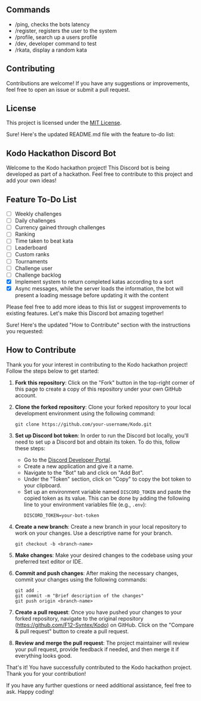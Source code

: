 ## Commands
- /ping, checks the bots latency
- /register, registers the user to the system
- /profile, search up a users profile
- /dev, developer command to test
- /rkata, display a random kata
## Contributing
Contributions are welcome! If you have any suggestions or improvements, feel free to open an issue or submit a pull request.

## License
This project is licensed under the [MIT License](LICENSE).

Sure! Here's the updated README.md file with the feature to-do list:

## Kodo Hackathon Discord Bot

Welcome to the Kodo hackathon project! This Discord bot is being developed as part of a hackathon. Feel free to contribute to this project and add your own ideas!

## Feature To-Do List

- [ ] Weekly challenges
- [ ] Daily challenges
- [ ] Currency gained through challenges
- [ ] Ranking
- [ ] Time taken to beat kata
- [ ] Leaderboard
- [ ] Custom ranks
- [ ] Tournaments
- [ ] Challenge user
- [ ] Challenge backlog
- [x] Implement system to return completed katas according to a sort
- [x] Async messages, while the server loads the information, the bot will present a loading message before updating it with the content

Please feel free to add more ideas to this list or suggest improvements to existing features. Let's make this Discord bot amazing together!

Sure! Here's the updated "How to Contribute" section with the instructions you requested:

## How to Contribute
Thank you for your interest in contributing to the Kodo hackathon project! Follow the steps below to get started:

1. **Fork this repository**: Click on the "Fork" button in the top-right corner of this page to create a copy of this repository under your own GitHub account.

2. **Clone the forked repository**: Clone your forked repository to your local development environment using the following command:
   ```
   git clone https://github.com/your-username/Kodo.git
   ```

3. **Set up Discord bot token**: In order to run the Discord bot locally, you'll need to set up a Discord bot and obtain its token. To do this, follow these steps:
   - Go to the [Discord Developer Portal](https://discord.com/developers/applications).
   - Create a new application and give it a name.
   - Navigate to the "Bot" tab and click on "Add Bot".
   - Under the "Token" section, click on "Copy" to copy the bot token to your clipboard.
   - Set up an environment variable named `DISCORD_TOKEN` and paste the copied token as its value. This can be done by adding the following line to your environment variables file (e.g., `.env`):
     ```
     DISCORD_TOKEN=your-bot-token
     ```

4. **Create a new branch**: Create a new branch in your local repository to work on your changes. Use a descriptive name for your branch.
   ```
   git checkout -b <branch-name>
   ```

5. **Make changes**: Make your desired changes to the codebase using your preferred text editor or IDE.

6. **Commit and push changes**: After making the necessary changes, commit your changes using the following commands:
   ```
   git add .
   git commit -m "Brief description of the changes"
   git push origin <branch-name>
   ```

7. **Create a pull request**: Once you have pushed your changes to your forked repository, navigate to the original repository (https://github.com/F12-Syntex/Kodo) on GitHub. Click on the "Compare & pull request" button to create a pull request.

8. **Review and merge the pull request**: The project maintainer will review your pull request, provide feedback if needed, and then merge it if everything looks good.

That's it! You have successfully contributed to the Kodo hackathon project. Thank you for your contribution!

If you have any further questions or need additional assistance, feel free to ask. Happy coding!